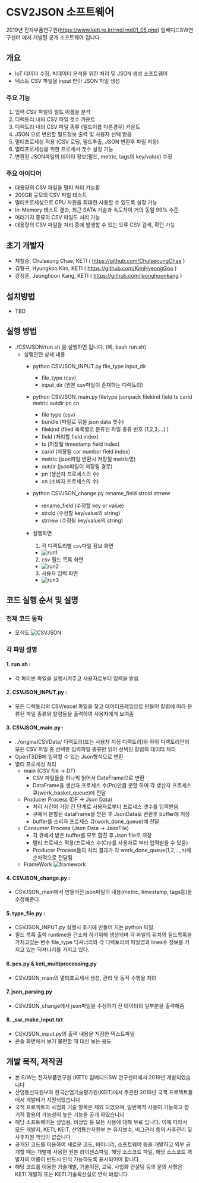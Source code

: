 # CSV2JSON 소프트웨어
2019년 전자부품연구원(https://www.keti.re.kr/rnd/rnd01_05.php) 임베디드SW연구센터 에서 개발된 공개 소프트웨어 입니다
## 개요
- IoT 데이터 수집, 빅데이터 분석을 위한 처리 및 JSON 생성 소프트웨어
- 텍스트 CSV 파일을 input 받아 JSON 파일 생성

### 주요 기능
1. 입력 CSV 파일의 필드 이름을 분석 
2. 디렉토리 내의 CSV 파일 갯수 카운트
3. 디렉토리 내의 CSV 파일 종류 (필드이름 다른경우) 카운트
4. JSON 으로 변환할 필드정보 출력 및 사용자 선택 받음
5. 멀티프로세싱 적용 (CSV 로딩, 필드추출, JSON 변환후 파일 저장)
6. 멀티프로세싱을 위한 프로세서 갯수 설정 기능
7. 변환된 JSON파일의 데이터 정보(필드, metric, tags의 key/value) 수정

### 주요 아이디어
- 대용량의 CSV 파일을 멀티 처리 가능함
- 200GB 규모의 CSV 파일 테스트
- 멀티프로세싱으로 CPU 자원을 최대한 사용할 수 있도록 설정 가능
- In-Memory 테스트 결과, 최근 SATA 기술과 속도차이 거의 동일 99% 수준
- 여러가지 종류의 CSV 파일도 처리 가능
- 대용량의 CSV 파일을 처리 중에 발생할 수 있는 오류 CSV 검색, 확인 가능

## 초기 개발자
- 채철승, Chulseung Chae, KETI ( https://github.com/ChulseoungChae )
- 김형구, Hyungkoo Kim, KETI ( https://github.com/KimHyeongGoo )
- 강정훈, Jeonghoon Kang, KETI ( https://github.com/jeonghoonkang )


## 설치방법 
- TBD

## 실행 방법
- ./CSVJSON/run.sh 을 실행하면 됩니다. (예, bash run.sh)
  - 실행관련 상세 내용
    - python CSVJSON_INPUT.py file_type input_dir
      - file_type (csv)
      - input_dir (원본 csv파일이 존재하는 디렉토리)
    - python CSVJSON_main.py filetype jsonpack filekind field ts carid metric outdir pn cn 
      - file type (csv)
      - bundle (파일로 묶을 json data 갯수)
      - filekind (filed 목록별로 분류된 파일 종류 번호 (1,2,3,...) )
      - field (처리할 field index)
      - ts (저장될 timestamp field index)
      - carid (저장될 car number field index)
      - metric (json파일 변환시 저장될 metric명)
      - outdir (json파일이 저장될 경로)
      - pn (생산자 프로세스의 수)
      - cn (소비자 프로세스의 수)
    - python CSVJSON_change.py rename_field strold strnew
      - rename_field (수정할 key or value)
      - strold (수정할 key/value의 string)
      - strnew (수정될 key/value의 string)
    
    - 실행화면
      1. 각 디렉토리별 csv파일 정보 화면
      - ![run1](./img/run1.png)
      2. csv 필드 목록 화면
      - ![run2](./img/run2.png)
      3. 사용자 입력 화면
      - ![run3](./img/run3.png)


## 코드 실행 순서 및 설명

### 전체 코드 동작
  - 모식도
  ![CSVJSON](./img/run_diagram.png)
  
### 각 파일 설명
#### 1. run.sh : 
- 각 파이썬 파일을 실행시켜주고 사용자로부터 입력을 받음
    
#### 2. CSVJSON_INPUT.py : 
- 모든 디렉토리의 CSV/excel 파일을 찾고 데이터프레임으로 만들어 칼럼에 따라 분류된 파일 종류와 칼럼들을 출력하여 사용자에게 보여줌
     
#### 3. CSVJSON_main.py : 
- ../originalCSVData/ 디렉토리(또는 사용자 지정 디렉토리)와 하위 디렉토리안의 모든 CSV 파일 중 선택한 입력파일 종류만 읽어 선택된 칼럼의 데이터 처리
- OpenTSDB에 입력할 수 있는 Json형식으로 변환
- 멀티 프로세싱 처리
  - main (CSV file -> DF)
    - CSV 파일들을 하나씩 읽어서 DataFrame으로 변환
    - DataFrame을 생산자 프로세스 수(Pn)만큼 분할 하여 각 생산자 프로세스 큐(work_basket_queue)에 전달
  - Producer Process (DF -> Json Data)
    - 처리 시간이 가장 긴 단계로 사용자로부터 프로세스 갯수를 입력받음
    - 큐에서 분할된 dataFrame을 받은 후 JsonData로 변환후 buffer에 저장
    - buffer를 소비자 프로세스 큐(work_done_queue)에 전달
  - Consumer Process (Json Data -> JsonFile)
    - 각 큐에서 받은 buffer를 모두 합친 후 Json file로 저장
    - 멀티 프로세스 적용(프로세스 수(Cn)를 사용자로 부터 입력받을 수 있음)
    - Producer Process들의 처리 결과가 각 work_done_queue(1,2,...,n)에 순차적으로 전달됨
  - FrameWork
  ![framework](./img/multi_framework.png)
     
#### 4. CSVJSON_change.py :
- CSVJSON_main에서 만들어진 json파일의 내용(metric, timestamp, tags등)을 수정해준다.
     
#### 5. type_file.py :
- CSVJSON_INPUT.py 실행시 초기에 만들어 지는 python 파일.
- 필드 목록 출력 runtime을 간소화 하기위해 생성되며 각 파일의 위치와 필드목록을 가지고있는 변수 file_type 딕셔너리와 각 디렉토리의 파일명과 lines수 정보를 가지고 있는 딕셔너리를 가지고 있다.

#### 6. pcs.py & keti_multiprocessing.py
- CSVJSON_main의 멀티프로세서 생성, 관리 및 동작 수행을 처리

#### 7. json_parsing.py
- CSVJSON_change에서 json파일을 수정하기 전 데이터의 일부분을 출력해줌

#### 8. _sw_make_input.txt
- CSVJSON_input.py의 출력 내용을 저장한 텍스트파일
- 콘솔 화면에서 보기 불편할 때 대신 보는 용도

## 개발 목적, 저작권
- 본 S/W는 전자부품연구원 (KETI) 임베디드SW 연구센터에서 2019년 개발되었습니다
- 산업통산자원부와 한국산업기술평가원(KEIT)에서 주관한 2019년 국잭 프로젝트들에서 개발비가 지원되었습니다
- 국책 프로젝트의 사업화 기술 항목은 제외 되었으며, 일반목적 사용이 가능하고 장기적 활용이 가능성이 높은 기능을 공개 하였습니다
- 해당 소프트웨어는 상업용, 비상업 등 모든 사용에 대해 무료 입니다. 이에 따라서 모든 개발자, KETI, KEIT, 산업통산자원부 는 유지보수, 버그관리 등의 사후관리 및 사후지원 책임이 없습니다
- 공개된 코드를 이용하여 새로운 코드, 바이너리, 소프트웨어 등을 개발하고 외부 공개할 때는 개발에 사용한 원본 라이센스파일, 해당 소스코드 파일, 해당 소스코드 개발자의 이름이 반드시 인식 가능하도록 표시되어야 합니다
- 해당 코드를 이용한 기술개발, 기술이전, 교육, 사업화 컨설팅 등의 문의 사항은 KETI 개발자 또는 KETI 기술확산실로 연락 바랍니다
